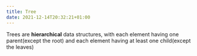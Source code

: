 ```yaml
---
title: Tree
date: 2021-12-14T20:32:21+01:00
---
```

Trees are **hierarchical** data structures, with each element having one parent(except the root) and each element having at least one child(except the leaves)
